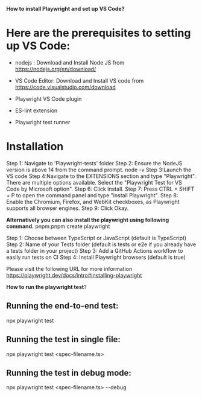 **How to install Playwright and set up VS Code?**

# Here are the prerequisites to setting up VS Code:

* nodejs : Download and Install Node JS from
https://nodejs.org/en/download/

* VS Code Editor: Download and Install VS code from 
https://code.visualstudio.com/download
* Playwright VS Code plugin
* ES-lint extension
* Playwright test runner


# Installation

Step 1: Navigate to 'Playwright-tests' folder
Step 2: Ensure the NodeJS version is above 14 from the command prompt.
        node -v
Step 3:Launch the VS code
Step 4:Navigate to the EXTENSIONS section and type "Playwright". There are multiple options available. Select the "Playwright Test for VS Code by Microsoft option".
Step 6: Click Install.
Step 7: Press CTRL + SHIFT + P to open the command panel and type "install Playwright".
Step 8: Enable the Chromium, Firefox, and WebKit checkboxes, as Playwright supports all browser engines.
Step 9: Click Okay.

**Alternatively you can also install the playwright using following command.**
pnpm:pnpm create playwright

Step 1: Choose between TypeScript or JavaScript (default is TypeScript)
Step 2: Name of your Tests folder (default is tests or e2e if you already have a tests folder in your project)
Step 3: Add a GitHub Actions workflow to easily run tests on CI
Step 4: Install Playwright browsers (default is true)

Please visit the following URL for more information
https://playwright.dev/docs/intro#installing-playwright

**How to run the playwright test**?

## Running the end-to-end test: 
  npx playwright test

## Running the test in single file:
  npx playwright test <spec-filename.ts>

## Running the test in debug mode:
  npx playwright test <spec-filename.ts>  --debug
